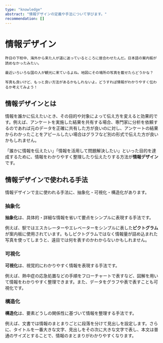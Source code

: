 ```yaml
---
type: "knowledge"
abstract: "情報デザインの定義や手法について学びます。"
recommendation: []
---
```


# 情報デザイン


```:dialog:left:student1:question
昨日の下校中、海外から来た人が道に迷っているところに居合わせたんだ。日本語の案内板が読めなかったみたい。
```

```:dialog:left:student2:question
最近いろいろな国の人が観光に来ているよね。地図にその場所の写真を載せたらどうかな？
```

```:dialog:right:teacher1:normal
写真も良いけど、もっと良い方法があるかもしれないよ。どうすれば情報がわかりやすく伝わるか考えてみよう！
```


## 情報デザインとは

情報を誰かに伝えたいとき、その目的や対象によって伝え方を変えると効果的です。例えば、アンケートを実施した結果を共有する場合、専門家に分析を依頼するのであれば元のデータを正確に共有した方が良いのに対し、アンケートの結果からわかったことをアピールしたい場合はグラフなど別の形式で伝えた方が良いかもしれません。

「誰かに情報を伝えたい」「情報を活用して問題解決したい」といった目的を達成するために、情報をわかりやすく整理したり伝えたりする方法が**情報デザイン**です。

## 情報デザインで使われる手法

情報デザインで主に使われる手法に、抽象化・可視化・構造化があります。

### 抽象化

**抽象化**は、具体的・詳細な情報を省いて要点をシンプルに表現する手法です。

例えば、駅ではエスカレーターやエレベーターをシンプルに表した**ピクトグラム**が案内板に使用されています。もしピクトグラムではなく情報量が詰め込まれた写真を使ってしまうと、遠目では何を表すのかわからないかもしれません。

### 可視化

**可視化**は、視覚的にわかりやすく情報を表現する手法です。

例えば、熱中症の応急処置などの手順をフローチャートで表すなど、図解を用いて情報をわかりやすく整理できます。また、データをグラフや表で表すことも可視化です。

### 構造化

**構造化**は、要素どうしの関係性に基づいて情報を整理する手法です。

例えば、文書では情報のまとまりごとに段落を分けて見出しを設定します。さらに、タイトルを一番大きな文字、見出しをその次に大きな文字で表し、本文は普通のサイズとすることで、情報のまとまりがわかりやすくなります。
